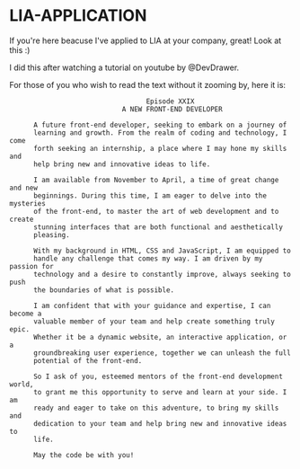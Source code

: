# LIA-APPLICATION
If you're here beacuse I've applied to LIA at your company, great! Look at this :)

I did this after watching a tutorial on youtube by @DevDrawer.

For those of you who wish to read the text without it zooming by, here it is:

                                      Episode XXIX
                                A NEW FRONT-END DEVELOPER

          A future front-end developer, seeking to embark on a journey of
          learning and growth. From the realm of coding and technology, I come
          forth seeking an internship, a place where I may hone my skills and
          help bring new and innovative ideas to life.

          I am available from November to April, a time of great change and new
          beginnings. During this time, I am eager to delve into the mysteries
          of the front-end, to master the art of web development and to create
          stunning interfaces that are both functional and aesthetically
          pleasing.

          With my background in HTML, CSS and JavaScript, I am equipped to
          handle any challenge that comes my way. I am driven by my passion for
          technology and a desire to constantly improve, always seeking to push
          the boundaries of what is possible.

          I am confident that with your guidance and expertise, I can become a
          valuable member of your team and help create something truly epic.
          Whether it be a dynamic website, an interactive application, or a
          groundbreaking user experience, together we can unleash the full
          potential of the front-end.

          So I ask of you, esteemed mentors of the front-end development world,
          to grant me this opportunity to serve and learn at your side. I am
          ready and eager to take on this adventure, to bring my skills and
          dedication to your team and help bring new and innovative ideas to
          life.

          May the code be with you!
